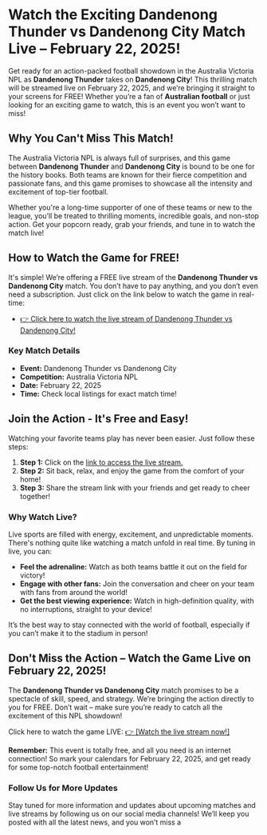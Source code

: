 # Watch the Exciting Dandenong Thunder vs Dandenong City Match Live – February 22, 2025!

Get ready for an action-packed football showdown in the Australia Victoria NPL as **Dandenong Thunder** takes on **Dandenong City**! This thrilling match will be streamed live on February 22, 2025, and we’re bringing it straight to your screens for FREE! Whether you’re a fan of **Australian football** or just looking for an exciting game to watch, this is an event you won’t want to miss!

## Why You Can't Miss This Match!

The Australia Victoria NPL is always full of surprises, and this game between **Dandenong Thunder** and **Dandenong City** is bound to be one for the history books. Both teams are known for their fierce competition and passionate fans, and this game promises to showcase all the intensity and excitement of top-tier football.

Whether you're a long-time supporter of one of these teams or new to the league, you’ll be treated to thrilling moments, incredible goals, and non-stop action. Get your popcorn ready, grab your friends, and tune in to watch the match live!

## How to Watch the Game for FREE!

It's simple! We’re offering a FREE live stream of the **Dandenong Thunder vs Dandenong City** match. You don’t have to pay anything, and you don’t even need a subscription. Just click on the link below to watch the game in real-time:

- [👉 Click here to watch the live stream of Dandenong Thunder vs Dandenong City!](https://tinyurl.com/livestreamfreeo?st=Dandenong+Thunder+vs+Dandenong+City&si=gh)

### Key Match Details

- **Event:** Dandenong Thunder vs Dandenong City
- **Competition:** Australia Victoria NPL
- **Date:** February 22, 2025
- **Time:** Check local listings for exact match time!

## Join the Action - It's Free and Easy!

Watching your favorite teams play has never been easier. Just follow these steps:

1. **Step 1:** Click on the [link to access the live stream.](https://tinyurl.com/livestreamfreeo?st=Dandenong+Thunder+vs+Dandenong+City&si=gh)
2. **Step 2:** Sit back, relax, and enjoy the game from the comfort of your home!
3. **Step 3:** Share the stream link with your friends and get ready to cheer together!

### Why Watch Live?

Live sports are filled with energy, excitement, and unpredictable moments. There's nothing quite like watching a match unfold in real time. By tuning in live, you can:

- **Feel the adrenaline:** Watch as both teams battle it out on the field for victory!
- **Engage with other fans:** Join the conversation and cheer on your team with fans from around the world!
- **Get the best viewing experience:** Watch in high-definition quality, with no interruptions, straight to your device!

It’s the best way to stay connected with the world of football, especially if you can’t make it to the stadium in person!

## Don't Miss the Action – Watch the Game Live on February 22, 2025!

The **Dandenong Thunder vs Dandenong City** match promises to be a spectacle of skill, speed, and strategy. We’re bringing the action directly to you for FREE. Don’t wait – make sure you’re ready to catch all the excitement of this NPL showdown!

Click here to watch the game LIVE: [👉 [Watch the live stream now!]](https://tinyurl.com/livestreamfreeo?st=Dandenong+Thunder+vs+Dandenong+City&si=gh)

**Remember:** This event is totally free, and all you need is an internet connection! So mark your calendars for February 22, 2025, and get ready for some top-notch football entertainment!

### Follow Us for More Updates

Stay tuned for more information and updates about upcoming matches and live streams by following us on our social media channels! We’ll keep you posted with all the latest news, and you won’t miss a
